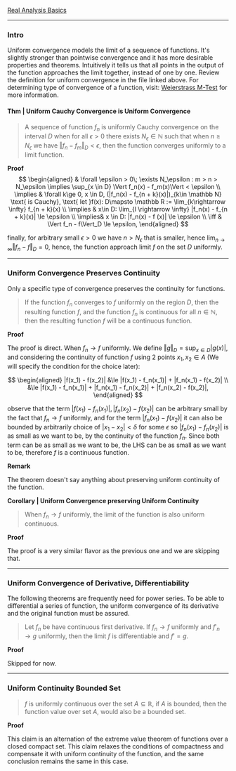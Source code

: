 [Real Analysis Basics](Real%20Analysis%20Basics.md)


---
### **Intro**

Uniform convergence models the limit of a sequence of functions. It's slightly stronger than pointwise convergence and it has more desirable properties and theorems. Intuitively it tells us that all points in the output of the function approaches the limit together, instead of one by one. Review the definition for uniform convergence in the file linked above. For determining type of convergence of a function, visit: [Weierstrass M-Test](Weierstrass%20M-Test.md) for more information. 

#### **Thm | Uniform Cauchy Convergence is Uniform Convergence**

> A sequence of function $f_n$ is uniformly Cauchy convergence on the interval $D$ when for all $\epsilon > 0$ there exists $N_\epsilon \in \mathbb N$ such that when $n \ge N_\epsilon$ we have $\Vert f_n - f_m\Vert_D < \epsilon$, then the function converges uniformly to a limit function. 

**Proof**
$$
\begin{aligned}
    & \forall \epsilon > 0\; \exists N_\epsilon : m > n > N_\epsilon \implies \sup_{x \in D}
    \Vert f_n(x) - f_m(x)\Vert 
    < \epsilon
    \\
    \implies & 
    \forall k\ge 0, x \in D, (|f_n(x) - f_{n + k}(x)|)_{k\in \mathbb N} \text{ is Cauchy}, \text{ let }f(x): D\mapsto \mathbb R := \lim_{k\rightarrow \infty} f_{n + k}(x)
    \\
    \implies & 
    x\in D: \lim_{l \rightarrow \infty} |f_n(x) - f_{n + k}(x)| \le \epsilon
    \\
    \implies&
    x \in D: |f_n(x) - f (x)| \le \epsilon
    \\
    \iff & \Vert f_n - f\Vert_D \le \epsilon, 
\end{aligned}
$$

finally, for arbitrary small $\epsilon > 0$ we have $n > N_\epsilon$ that is smaller, hence $\lim_{n\rightarrow \infty} \Vert f_n - f\Vert_D  = 0$, hence, the function approach limit $f$ on the set $D$ uniformly. 


---
### **Uniform Convergence Preserves Continuity**

Only a specific type of convergence preserves the continuity for functions. 


> If the function $f_n$ converges to $f$ uniformly on the region $D$, then the resulting function $f$, and the function $f_n$ is continuous for all $n\in \mathbb N$, then the resulting function $f$ will be a continuous function. 


**Proof**

The proof is direct. When $f_n\rightarrow f$ uniformly. We define $\Vert g\Vert_D = \sup_{x\in D}|g(x)|$, and considering the continuity of function $f$ using 2 points $x_1, x_2 \in A$ (We will specify the condition for the choice later): 

$$
\begin{aligned}
    |f(x_1) - f(x_2)| 
    &\le |f(x_1) - f_n(x_1)| + |f_n(x_1) - f(x_2)|
    \\
    &\le 
    |f(x_1) - f_n(x_1)| + |f_n(x_1) - f_n(x_2)| + |f_n(x_2) - f(x_2)|, 
\end{aligned}
$$

observe that the term $|f(x_1) - f_n(x_1)|, |f_n(x_2) - f(x_2)|$ can be arbitrary small by the fact that $f_n\rightarrow f$ uniformly, and for the term $|f_n(x_1) - f(x_2)|$ it can also be bounded by arbitrarily choice of $|x_1 - x_2|< \delta$ for some $\epsilon$ so $|f_n(x_1) - f_n(x_2)|$ is as small as we want to be, by the continuity of the function $f_n$. Since both term can be as small as we want to be, the LHS can be as small as we want to be, therefore $f$ is a continuous function. 

**Remark**

The theorem doesn't say anything about preserving uniform continuity of the function. 

**Corollary | Uniform Convergence preserving Uniform Continuity**

> When $f_n\rightarrow f$ uniformly, the limit of the function is also uniform continuous. 

**Proof**

The proof is a very similar flavor as the previous one and we are skipping that. 


---
### **Uniform Convergence of Derivative, Differentiability**

The following theorems are frequently need for power series. To be able to differential a series of function, the uniform convergence of its derivative and the original function must be assured. 

> Let $f_n$ be have continuous first derivative. If $f_n\rightarrow f$ uniformly and $f'_n\rightarrow g$ uniformly, then the limit $f$ is differentiable and $f' = g$. 

**Proof**

Skipped for now. 


---
### **Uniform Continuity Bounded Set**

> $f$ is uniformly continuous over the set $A\subseteq \mathbb R$, if $A$ is bounded, then the function value over set $A$, would also be a bounded set. 

**Proof**

This claim is an alternation of the extreme value theorem of functions over a closed compact set. This claim relaxes the conditions of compactness and compensate it with uniform continuity of the function, and the same conclusion remains the same in this case. 